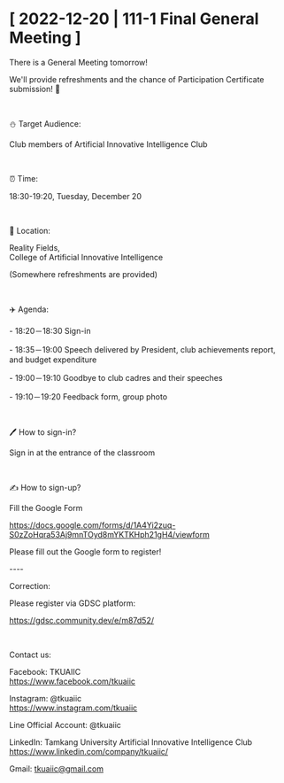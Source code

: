 # [ 2022-12-20 | 111-1 Final General Meeting ]

There is a General Meeting tomorrow!

We'll provide refreshments and the chance of Participation Certificate submission! 🍪

&nbsp;

⛄️ Target Audience:

Club members of Artificial Innovative Intelligence Club

&nbsp;

⏰ Time:

18:30-19:20, Tuesday, December 20

&nbsp;

📍 Location:

Reality Fields, <br />College of Artificial Innovative Intelligence

(Somewhere refreshments are provided)

&nbsp;

✈️ Agenda:

\- 18:20－18:30 Sign-in

\- 18:35－19:00 Speech delivered by President, club achievements report, and budget expenditure

\- 19:00－19:10 Goodbye to club cadres and their speeches

\- 19:10－19:20  Feedback form, group photo

&nbsp;

🖊️ How to sign-in?

Sign in at the entrance of the classroom

&nbsp;

✍️ How to sign-up?

Fill the Google Form

<https://docs.google.com/forms/d/1A4Yi2zuq-S0zZoHqra53Aj9mnTOyd8mYKTKHph21gH4/viewform>

Please fill out the Google form to register!

\----

Correction:

Please register via GDSC platform:

<https://gdsc.community.dev/e/m87d52/>

&nbsp;

Contact us:

Facebook: TKUAIIC <br />https://www.facebook.com/tkuaiic

Instagram: @tkuaiic <br />https://www.instagram.com/tkuaiic

Line Official Account: @tkuaiic

LinkedIn: Tamkang University Artificial Innovative Intelligence Club <br />https://www.linkedin.com/company/tkuaiic/

Gmail: <tkuaiic@gmail.com>
